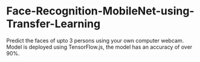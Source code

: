 # Face-Recognition-MobileNet-using-Transfer-Learning
Predict the faces of upto 3 persons using your own computer webcam. Model is deployed using TensorFlow.js, the model has an accuracy of over 90%.
